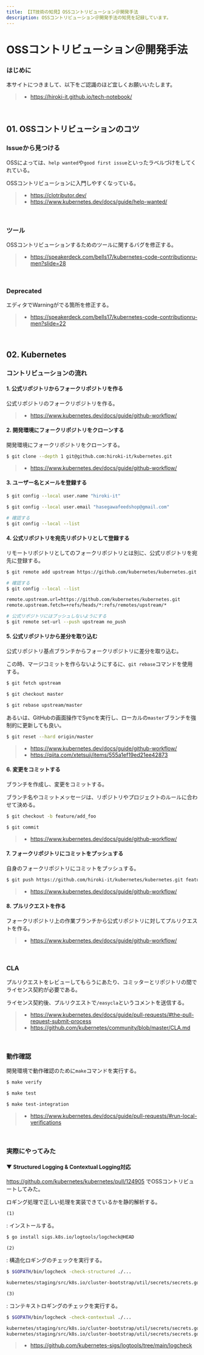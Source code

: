 ```yaml
---
title: 【IT技術の知見】OSSコントリビューション＠開発手法
description: OSSコントリビューション＠開発手法の知見を記録しています。
---
```


# OSSコントリビューション＠開発手法

### はじめに

本サイトにつきまして、以下をご認識のほど宜しくお願いいたします。

> - https://hiroki-it.github.io/tech-notebook/

<br>

## 01. OSSコントリビューションのコツ

### Issueから見つける

OSSによっては、`help wanted`や`good first issue`といったラベルづけをしてくれている。

OSSコントリビューションに入門しやすくなっている。

> - https://clotributor.dev/
> - https://www.kubernetes.dev/docs/guide/help-wanted/

<br>

### ツール

OSSコントリビューションするためのツールに関するバグを修正する。

> - https://speakerdeck.com/bells17/kubernetes-code-contributionru-men?slide=28

<br>

### Deprecated

エディタでWarningがでる箇所を修正する。

> - https://speakerdeck.com/bells17/kubernetes-code-contributionru-men?slide=22

<br>

## 02. Kubernetes

### コントリビューションの流れ

#### 1. 公式リポジトリからフォークリポジトリを作る

公式リポジトリのフォークリポジトリを作る。

> - https://www.kubernetes.dev/docs/guide/github-workflow/

#### 2. 開発環境にフォークリポジトリをクローンする

開発環境にフォークリポジトリをクローンする。

```bash
$ git clone --depth 1 git@github.com:hiroki-it/kubernetes.git
```

> - https://www.kubernetes.dev/docs/guide/github-workflow/

#### 3. ユーザー名とメールを登録する

```bash
$ git config --local user.name "hiroki-it"

$ git config --local user.email "hasegawafeedshop@gmail.com"

# 確認する
$ git config --local --list
```

#### 4. 公式リポジトリを宛先リポジトリとして登録する

リモートリポジトリとしてのフォークリポジトリとは別に、公式リポジトリを宛先に登録する。

```bash
$ git remote add upstream https://github.com/kubernetes/kubernetes.git

# 確認する
$ git config --local --list

remote.upstream.url=https://github.com/kubernetes/kubernetes.git
remote.upstream.fetch=+refs/heads/*:refs/remotes/upstream/*

# 公式リポジトリにはプッシュしないようにする
$ git remote set-url --push upstream no_push
```

#### 5. 公式リポジトリから差分を取り込む

公式リポジトリ基点ブランチからフォークリポジトリに差分を取り込む。

この時、マージコミットを作らないようにするに、`git rebase`コマンドを使用する。

```bash
$ git fetch upstream

$ git checkout master

$ git rebase upstream/master
```

あるいは、GitHubの画面操作でSyncを実行し、ローカルの`master`ブランチを強制的に更新しても良い。

```bash
$ git reset --hard origin/master
```

> - https://www.kubernetes.dev/docs/guide/github-workflow/
> - https://qiita.com/xtetsuji/items/555a1ef19ed21ee42873

#### 6. 変更をコミットする

ブランチを作成し、変更をコミットする。

ブランチ名やコミットメッセージは、リポジトリやプロジェクトのルールに合わせて決める。

```bash
$ git checkout -b feature/add_foo

$ git commit
```

> - https://www.kubernetes.dev/docs/guide/github-workflow/

#### 7. フォークリポジトリにコミットをプッシュする

自身のフォークリポジトリにコミットをプッシュする。

```bash
$ git push https://github.com/hiroki-it/kubernetes/kubernetes.git feature/add_foo
```

> - https://www.kubernetes.dev/docs/guide/github-workflow/

#### 8. プルリクエストを作る

フォークリポジトリ上の作業ブランチから公式リポジトリに対してプルリクエストを作る。

> - https://www.kubernetes.dev/docs/guide/github-workflow/

<br>

### CLA

プルリクエストをレビューしてもらうにあたり、コミッターとリポジトリの間でライセンス契約が必要である。

ライセンス契約後、プルリクエストで`/easycla`というコメントを送信する。

> - https://www.kubernetes.dev/docs/guide/pull-requests/#the-pull-request-submit-process
> - https://github.com/kubernetes/community/blob/master/CLA.md

<br>

### 動作確認

開発環境で動作確認のために`make`コマンドを実行する。

```bash
$ make verify

$ make test

$ make test-integration
```

> - https://www.kubernetes.dev/docs/guide/pull-requests/#run-local-verifications

<br>

### 実際にやってみた

#### ▼ Structured Logging & Contextual Logging対応

https://github.com/kubernetes/kubernetes/pull/124905 でOSSコントリビュートしてみた。

ロギング処理で正しい処理を実装できているかを静的解析する。

`(1)`

: インストールする。

```bash
$ go install sigs.k8s.io/logtools/logcheck@HEAD
```

`(2)`

: 構造化ロギングのチェックを実行する。

```bash
$ $GOPATH/bin/logcheck -check-structured ./...

kubernetes/staging/src/k8s.io/cluster-bootstrap/util/secrets/secrets.go:66:3: unstructured logging function "Infof" should not be used
```

`(3)`

: コンテキストロギングのチェックを実行する。

```bash
$ $GOPATH/bin/logcheck -check-contextual ./...

kubernetes/staging/src/k8s.io/cluster-bootstrap/util/secrets/secrets.go:66:3: function "InfoS" should not be used, convert to contextual logging
kubernetes/staging/src/k8s.io/cluster-bootstrap/util/secrets/secrets.go:66:3: function "V" should not be used, convert to contextual logging
```

> - https://github.com/kubernetes-sigs/logtools/tree/main/logcheck

<br>
